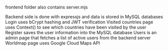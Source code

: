 frontend folder also contains server.mjs

Backend side is done with expressjs and data is stored in MySQL databases
Login uses bCrypt hashing and JWT verification
Visited countries page uses Context() to see which countries have been visited by the user
Register saves the user information into the MySQL database
Users is an admin page that fetches a list of active users from the backend server
Worldmap page uses Google Cloud Maps API